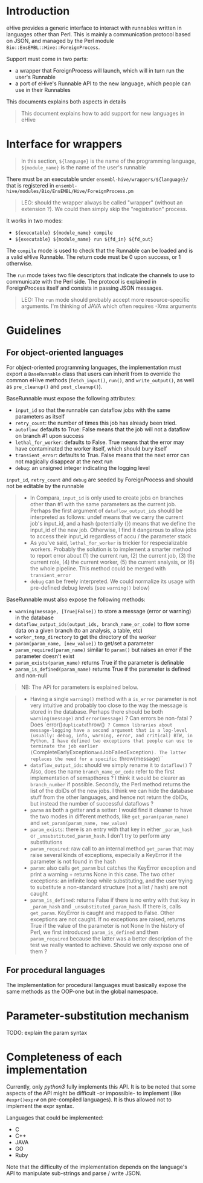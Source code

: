 
# Introduction

eHive provides a generic interface to interact with runnables written in
languages other than Perl. This is mainly a communication protocol based on
JSON, and managed by the Perl module ``Bio::EnsEMBL::Hive::ForeignProcess``.

Support must come in two parts:
* a wrapper that ForeignProcess will launch, which will in turn run the
  user's Runnable
* a port of eHive's Runnable API to the new language, which people can use
  in their Runnables

This documents explains both aspects in details 
> This document explains how to add support for new languages in eHive

# Interface for wrappers

> In this section, ``${language}`` is the name of the programming
> language, ``${module_name}`` is the name of the user's runnable

There must be an executable under ``ensembl-hive/wrappers/${language}/``
that is registered in ``ensembl-hive/modules/Bio/EnsEMBL/Hive/ForeignProcess.pm``

> LEO: should the wrapper always be called "wrapper" (without an extension
> ?). We could then simply skip the "registration" process.

It works in two modes:
* ``${executable} ${module_name} compile``
* ``${executable} ${module_name} run ${fd_in} ${fd_out}``

The ``compile`` mode is used to check that the Runnable can be loaded and is a
valid eHive Runnable. The return code must be 0 upon success, or 1 otherwise.

The ``run`` mode takes two file descriptors that indicate the channels to
use to communicate with the Perl side. The protocol is explained in
ForeignProcess itself and consists in passing JSON messages.

> LEO: The ``run`` mode should probably accept more resource-specific arguments.
> I'm thinking of JAVA which often requires -Xmx arguments

# Guidelines

## For object-oriented languages

For object-oriented programming languages, the implementation must export a
``BaseRunnable`` class that users can inherit from to override the common
eHive methods (``fetch_input()``, ``run()``, and ``write_output()``, as well as
``pre_cleanup()`` and ``post_cleanup()``).

BaseRunnable must expose the following attributes:
* ``input_id`` so that the runnable can dataflow jobs with the same parameters
  as itself
* ``retry_count``: the number of times this job has already been tried.
* ``autoflow``: defaults to True: False means that the job will not a
  dataflow on branch #1 upon success
* ``lethal_for_worker``: defaults to False. True means that the error may
  have contaminated the worker itself, which should bury itself
* ``transient_error``: defaults to True. False means that the next error
  can not magically disappear at the next run
* ``debug``: an unsigned integer indicating the logging level

``input_id``, ``retry_count`` and ``debug`` are seeded by ForeignProcess
and should not be editable by the runnable

> * In Compara, ``input_id`` is only used to create jobs on branches other than
>   #1 with the same parameters as the current job. Perhaps the first
>   argument of ``dataflow_output_ids`` should be interpreted as follows:
>   undef means that we carry the current job's input\_id, and a hash
>   (potentially {}) means that we define the input\_id of the new job.
>   Otherwise, I find it dangerous to allow jobs to access their input\_id
>   regardless of accu / the parameter stack
> * As you've said, ``lethal_for_worker`` is trickier for respecializable
>   workers. Probably the solution is to implement a smarter method to
>   report error about (1) the current run, (2) the current job, (3) the
>   current role, (4) the current worker, (5) the current analysis, or (6)
>   the whole pipeline. This method could be merged with ``transient_error``
> * ``debug`` can be freely interpreted. We could normalize its usage with
>   pre-defined debug levels (see ``warning()`` below)

BaseRunnable must also expose the following methods:
* ``warning(message, [True|False])``
  to store a message (error or warning) in the database
* ``dataflow_output_ids(output_ids, branch_name_or_code)``
  to flow some data on a given branch (to an analysis, a table, etc)
* ``worker_temp_directory``
  to get the directory of the worker
* ``param(param_name, [new_value])``
  to get/set a parameter
* ``param_required(param_name)``
  similar to ``param()`` but raises an error if the parameter doesn't exist
* ``param_exists(param_name)``
  returns True if the parameter is definable
* ``param_is_defined(param_name)``
  returns True if the parameter is defined and non-null

>NB: The APi for parameters is explained below.

> * Having a single ``warning()`` method with a ``is_error`` parameter is
>   not very intuitive and probably too close to the way the message is
>   stored in the database. Perhaps there should be both ``warning(message)``
>   and ``error(message)`` ? Can errors be non-fatal ? Does `error()``
>   duplicate ``throw()`` ? Common libraries about message-logging have a
>   second argument that is a log-level (usually: debug, info, warning,
>   error, and critical)
>   BTW, in Python, I have defined two exceptions that
>   people can use to terminate the job earlier (``CompleteEarlyException``
>   and ``JobFailedException``). The latter replaces the need for a specific
>   ``throw(message)``
> * ``dataflow_output_ids``: should we simply rename it to ``dataflow()`` ?
>   Also, does the name ``branch_name_or_code`` refer to the first
>   implementation of semapthores ? I think it would be clearer as
>   ``branch_number`` if possible. Secondly, the Perl method returns the list
>   of the dbIDs of the new jobs. I think we can hide the database stuff from
>   the other languages, and hence not return the dbIDs, but instead the
>   number of successful dataflows ?
> * ``param`` as both a getter and a setter: I would find it cleaner to have
>   the two modes in different methods, like ``get_param(param_name)`` and
>   ``set_param(param_name, new_value)``
> * ``param_exists``: there is an entry with that key in either
>   ``_param_hash`` or ``_unsubstituted_param_hash``. I don't try to
>   perform any substitutions
> * ``param_required``: raw call to an internal method ``get_param`` that
>   may raise several kinds of exceptions, especially a KeyError if the
>   parameter is not found in the hash
> * ``param``: also calls ``get_param`` but catches the KeyError exception
>   and print a warning + returns None in this case. The two other exceptions:
>   an infinite loop while substituting, and the user trying to substitute
>   a non-standard structure (not a list / hash) are not caught
> * ``param_is_defined``: returns False if there is no entry with that key
>   in ``_param_hash`` and ``_unsubstituted_param_hash``. If there is,
>   calls ``get_param``. KeyError is caught and mapped to False. Other
>   exceptions are not caught. If no exceptions are raised, returns True if
>   the value of the parameter is not None
>   In the history of Perl, we first introduced ``param_is_defined`` and
>   then ``param_required`` because the latter was a better description of
>   the test we really wanted to achieve. Should we only expose one of them ?


## For procedural languages

The implementation for procedural languages must basically expose the same
methods as the OOP-one but in the global namespace.

# Parameter-substitution mechanism

TODO: explain the param syntax


# Completeness of each implementation

Currently, only *python3* fully implements this API. It is to be noted that
some aspects of the API might be difficult -or impossible- to implement (like
``#expr()expr#`` on pre-compiled languages). It is thus allowed not to implement
the expr syntax.

Languages that could be implemented:
* C
* C++
* JAVA
* GO
* Ruby

Note that the difficulty of the implementation depends on the language's
API to manipulate sub-strings and parse / write JSON.


